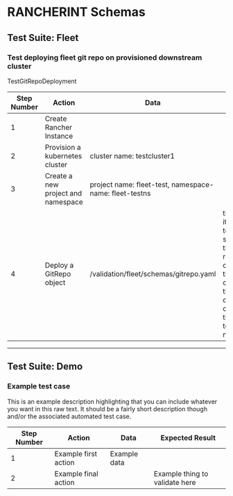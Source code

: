 # RANCHERINT Schemas

## Test Suite: Fleet

### Test deploying fleet git repo on provisioned downstream cluster

TestGitRepoDeployment

| Step Number | Action                             | Data                                                   | Expected Result                                                                                                                                       |
| ----------- | ---------------------------------- | ------------------------------------------------------ | ----------------------------------------------------------------------------------------------------------------------------------------------------- |
| 1           | Create Rancher Instance            |                                                        |                                                                                                                                                       |
| 2           | Provision a kubernetes cluster     | cluster name: testcluster1                             |                                                                                                                                                       |
| 3           | Create a new project and namespace | project name: fleet-test, namespace-name: fleet-testns |                                                                                                                                                       |
| 4           | Deploy a GitRepo object            | /validation/fleet/schemas/gitrepo.yaml                 | the gitRepo itself comes to an active state and the resources defined in the spec are created on the downstream cluster in the fleet-testns namespace |

---

## Test Suite: Demo

### Example test case

This is an example description highlighting that you can include whatever you want in this raw text. It should be a fairly short description though and/or the associated automated test case.

| Step Number | Action               | Data         | Expected Result                |
| ----------- | -------------------- | ------------ | ------------------------------ |
| 1           | Example first action | Example data |                                |
| 2           | Example final action |              | Example thing to validate here |
